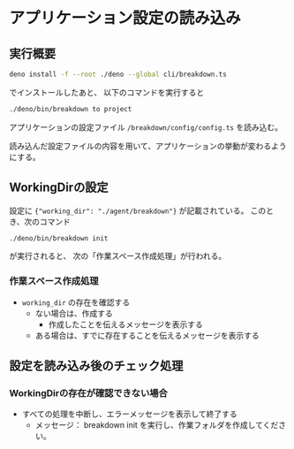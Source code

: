 # アプリケーション設定の読み込み
## 実行概要
```bash
deno install -f --root ./deno --global cli/breakdown.ts 
```
でインストールしたあと、
以下のコマンドを実行すると
```bash
./deno/bin/breakdown to project
```

アプリケーションの設定ファイル
`/breakdown/config/config.ts` 
を読み込む。

読み込んだ設定ファイルの内容を用いて、アプリケーションの挙動が変わるようにする。


## WorkingDirの設定
設定に `{"working_dir": "./agent/breakdown"}` が記載されている。
このとき、次のコマンド
```bash
./deno/bin/breakdown init
```
が実行されると、
次の「作業スペース作成処理」が行われる。

### 作業スペース作成処理
- `working_dir` の存在を確認する
  - ない場合は、作成する
    - 作成したことを伝えるメッセージを表示する
  - ある場合は、すでに存在することを伝えるメッセージを表示する


## 設定を読み込み後のチェック処理
### WorkingDirの存在が確認できない場合
- すべての処理を中断し、エラーメッセージを表示して終了する
  - メッセージ： breakdown init を実行し、作業フォルダを作成してください。

